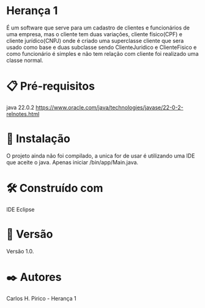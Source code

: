 # Herança 1
É um software que serve para um cadastro de clientes e funcionários de uma empresa, mas o cliente tem duas variações, cliente físico(CPF) e cliente jurídico(CNPJ) onde é criado uma superclasse cliente que sera usado como base e duas subclasse sendo ClienteJuridico e ClienteFisico e como funcionário é simples e não tem relação com cliente foi realizado uma classe normal.

# 📋 Pré-requisitos
java 22.0.2
https://www.oracle.com/java/technologies/javase/22-0-2-relnotes.html

# 🔧 Instalação
O projeto ainda não foi compilado, a unica for de usar é utilizando uma IDE que aceite o java.
Apenas iniciar /bin/app/Main.java.

# 🛠️ Construído com
IDE Eclipse

# 📌 Versão
Versão 1.0.

# ✒️ Autores
Carlos H. Pirico - Herança 1
